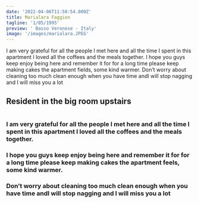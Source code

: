 ```yaml
---
date: '2022-04-06T11:50:54.000Z'
title: Marialara Faggion
tagline: '1/05/1995'
preview: ' Basso Veronese - Italy'
image: '/images/marialara.JPEG'
---
```


I am very grateful for all the people I met here and all the time I spent in this apartment I loved all the coffees and the meals together. I hope you guys keep enjoy being here and remember it for for a long time please keep making cakes the apartment fields, some kind warmer. Don’t worry about cleaning too much clean enough when you have time andI will stop nagging and I will miss you a lot

## Resident in the big room upstairs

#

### I am very grateful for all the people I met here and all the time I spent in this apartment I loved all the coffees and the meals together.

### I hope you guys keep enjoy being here and remember it for for a long time please keep making cakes the apartment feels, some kind warmer.

### Don’t worry about cleaning too much clean enough when you have time andI will stop nagging and I will miss you a lot
